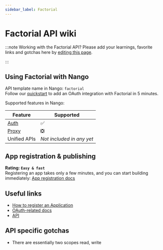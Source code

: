 ```yaml
---
sidebar_label: Factorial
---
```


# Factorial API wiki

:::note Working with the Factorial API?
Please add your learnings, favorite links and gotchas here by [editing this page](https://github.com/nangohq/nango/tree/master/docs/docs/providers/factorial.md).

:::

## Using Factorial with Nango

API template name in Nango: `factorial`  
Follow our [quickstart](../quickstart.md) to add an OAuth integration with Factorial in 5 minutes.

Supported features in Nango:

| Feature                            | Supported                 |
| ---------------------------------- | ------------------------- |
| [Auth](/nango-auth/core-concepts)  | ✅                        |
| [Proxy](/nango-unified-apis/proxy) | ❎                        |
| Unified APIs                       | _Not included in any yet_ |


## App registration & publishing
**Rating: `Easy & fast`**  
Registering an app takes only a few minutes, and you can start building immediately: [App registration docs](https://help.factorialhr.com/getting-started-with-factorial-api#CINQ)


## Useful links

- [How to register an Application](https://help.factorialhr.com/getting-started-with-factorial-api#CINQ)
- [OAuth-related docs](https://help.factorialhr.com/getting-started-with-factorial-api#SIX)
- [API](https://help.factorialhr.com/apps-integrations#factorial-api)


## API specific gotchas
- There are essentially two scopes read, write
